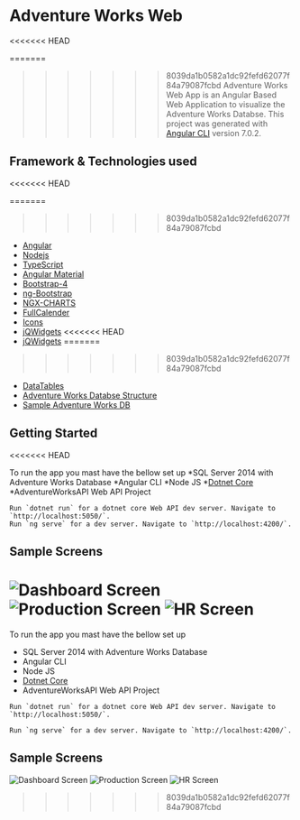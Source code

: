 # Adventure Works Web
<<<<<<< HEAD

=======
>>>>>>> 8039da1b0582a1dc92fefd62077f84a79087fcbd
Adventure Works Web App is an Angular Based Web Application to visualize the Adventure Works Databse.
This project was generated with [Angular CLI](https://github.com/angular/angular-cli) version 7.0.2.

## Framework & Technologies used
<<<<<<< HEAD

=======
>>>>>>> 8039da1b0582a1dc92fefd62077f84a79087fcbd
* [Angular](https://angular.io/)
* [Nodejs](https://nodejs.org/en/)
* [TypeScript](http://www.typescriptlang.org/index.html)
* [Angular Material](https://material.angular.io/) 
* [Bootstrap-4](https://getbootstrap.com/) 
* [ng-Bootstrap](https://ng-bootstrap.github.io/#/home) 
* [NGX-CHARTS](https://swimlane.github.io/ngx-charts/#/ngx-charts/bar-vertical) 
* [FullCalender](https://fullcalendar.io/) 
* [Icons](https://useiconic.com/open/)
* [jQWidgets](https://www.jqwidgets.com/angular/)
<<<<<<< HEAD
* [jQWidgets](https://www.jqwidgets.com/angular/)
=======
>>>>>>> 8039da1b0582a1dc92fefd62077f84a79087fcbd
* [DataTables](https://datatables.net/)
* [Adventure Works Databse Structure](http://elsasoft.com/samples/sqlserver_adventureworks/SqlServer.SPRING.KATMAI.AdventureWorks/default.htm)
* [Sample Adventure Works DB](https://docs.microsoft.com/en-us/sql/samples/adventureworks-install-configure?view=sql-server-2017)

## Getting Started
<<<<<<< HEAD

To run the app you mast have the bellow set up
*SQL Server 2014 with Adventure Works Database
*Angular CLI
*Node JS
*[Dotnet Core](https://dotnet.microsoft.com/download)
*AdventureWorksAPI Web API Project

`````` cli
Run `dotnet run` for a dotnet core Web API dev server. Navigate to `http://localhost:5050/`. 
Run `ng serve` for a dev server. Navigate to `http://localhost:4200/`. 
``````

## Sample Screens

![Dashboard Screen](https://raw.githubusercontent.com/pabitrosingh/AdventureWorksWeb/master/Screen-1.PNG)
![Production Screen](https://raw.githubusercontent.com/pabitrosingh/AdventureWorksWeb/master/Screen-2.PNG)
![HR Screen](https://raw.githubusercontent.com/pabitrosingh/AdventureWorksWeb/master/Screen-3.PNG)
=======
To run the app you mast have the bellow set up 
* SQL Server 2014 with Adventure Works Database 
* Angular CLI 
* Node JS
* [Dotnet Core](https://dotnet.microsoft.com/download)
* AdventureWorksAPI Web API Project 

`````
Run `dotnet run` for a dotnet core Web API dev server. Navigate to `http://localhost:5050/`. 

Run `ng serve` for a dev server. Navigate to `http://localhost:4200/`. 
`````

## Sample Screens
![Dashboard Screen](https://raw.githubusercontent.com/pabitrosingh/AdventureWorksWeb/master/Screen-1.PNG)
![Production Screen](https://raw.githubusercontent.com/pabitrosingh/AdventureWorksWeb/master/Screen-2.PNG)
![HR Screen](https://raw.githubusercontent.com/pabitrosingh/AdventureWorksWeb/master/Screen-3.PNG)






>>>>>>> 8039da1b0582a1dc92fefd62077f84a79087fcbd
